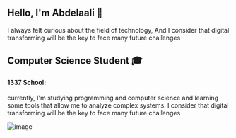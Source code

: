 ## Hello, I'm Abdelaali 👋
I always felt curious about the field of technology, And I consider that digital transforming will be the key to face many future challenges

## Computer Science Student :mortar_board:
#### 1337 School:
currently, I'm studying programming and computer science and learning some tools that allow me to analyze complex systems. I consider that digital transforming will be the key to face many future challenges

![image](https://i.imgur.com/hbwJzEA.png)
<!--
**abdlalisalmi/abdlalisalmi** is a ✨ _special_ ✨ repository because its `README.md` (this file) appears on your GitHub profile.

Here are some ideas to get you started:

- 🔭 I’m currently working on ...
- 🌱 I’m currently learning ...
- 👯 I’m looking to collaborate on ...
- 🤔 I’m looking for help with ...
- 💬 Ask me about ...
- 📫 How to reach me: ...
- 😄 Pronouns: ...
- ⚡ Fun fact: ...
-->
